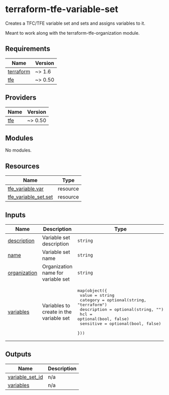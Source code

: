 # terraform-tfe-variable-set

Creates a TFC/TFE variable set and sets and assigns variables to it.

Meant to work along with the terraform-tfe-organization module.

<!-- BEGIN_TF_DOCS -->
## Requirements

| Name | Version |
|------|---------|
| <a name="requirement_terraform"></a> [terraform](#requirement\_terraform) | ~> 1.6 |
| <a name="requirement_tfe"></a> [tfe](#requirement\_tfe) | ~> 0.50 |

## Providers

| Name | Version |
|------|---------|
| <a name="provider_tfe"></a> [tfe](#provider\_tfe) | ~> 0.50 |

## Modules

No modules.

## Resources

| Name | Type |
|------|------|
| [tfe_variable.var](https://registry.terraform.io/providers/hashicorp/tfe/latest/docs/resources/variable) | resource |
| [tfe_variable_set.set](https://registry.terraform.io/providers/hashicorp/tfe/latest/docs/resources/variable_set) | resource |

## Inputs

| Name | Description | Type | Default | Required |
|------|-------------|------|---------|:--------:|
| <a name="input_description"></a> [description](#input\_description) | Variable set description | `string` | `""` | no |
| <a name="input_name"></a> [name](#input\_name) | Variable set name | `string` | n/a | yes |
| <a name="input_organization"></a> [organization](#input\_organization) | Organization name for variable set | `string` | n/a | yes |
| <a name="input_variables"></a> [variables](#input\_variables) | Variables to create in the variable set | <pre>map(object({<br>    value       = string<br>    category    = optional(string, "terraform")<br>    description = optional(string, "")<br>    hcl         = optional(bool, false)<br>    sensitive   = optional(bool, false)<br>  }))</pre> | `{}` | no |

## Outputs

| Name | Description |
|------|-------------|
| <a name="output_variable_set_id"></a> [variable\_set\_id](#output\_variable\_set\_id) | n/a |
| <a name="output_variables"></a> [variables](#output\_variables) | n/a |
<!-- END_TF_DOCS -->